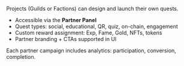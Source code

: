 Projects (Guilds or Factions) can design and launch their own quests.

- Accessible via the **Partner Panel**
- Quest types: social, educational, QR, quiz, on-chain, engagement
- Custom reward assignment: Exp, Fame, Gold, NFTs, tokens
- Partner branding + CTAs supported in UI

Each partner campaign includes analytics: participation, conversion, completion.